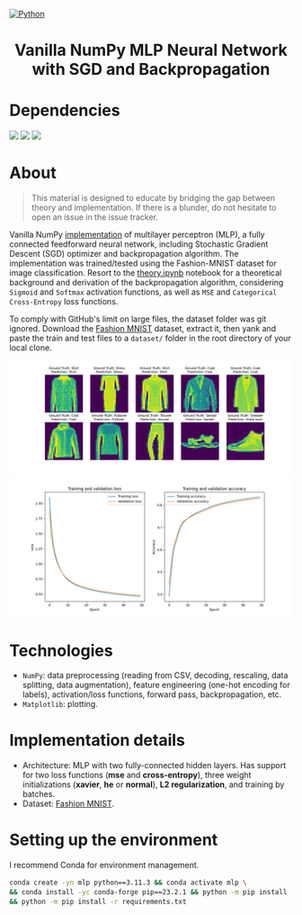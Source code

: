 <!-- Shields: -->
[![Python](https://img.shields.io/badge/Python-3.11.3-informational)](https://www.python.org/downloads/source/)

<!-- Title: -->
<div align="center">
  <h1> Vanilla NumPy MLP Neural Network with SGD and Backpropagation </h1>
</div>
    
# Dependencies

<a href="https://www.python.org/" target="_blank" rel="noopener noreferrer"><img height="27" src="https://www.python.org/static/img/python-logo.png"></a>
<a href="https://matplotlib.org" target="_blank" rel="noopener noreferrer"><img height="27" src="https://matplotlib.org/_static/images/logo2.svg"></a>
<a href="https://numpy.org/" target="_blank" rel="noopener noreferrer"><img height="27" src="https://numpy.org/images/logo.svg"></a>
<br>

# About

> This material is designed to educate by bridging the gap between theory and implementation. If there is a blunder, do not hesitate to open an issue in the issue tracker.

Vanilla NumPy [implementation](fmnist_backprop_numpy.ipynb) of multilayer perceptron (MLP), a fully connected feedforward neural network, including Stochastic Gradient Descent (SGD) optimizer and backpropagation algorithm. The implementation was trained/tested using the Fashion-MNIST dataset for image classification. Resort to the [theory.ipynb](theory.ipynb) notebook for a theoretical background and derivation of the backpropagation algorithm, considering `Sigmoid` and `Softmax` activation functions, as well as `MSE` and `Categorical Cross-Entropy` loss functions.

To comply with GitHub's limit on large files, the dataset folder was git ignored. Download the [Fashion MNIST](https://www.kaggle.com/datasets/zalando-research/fashionmnist) dataset, extract it, then yank and paste the train and test files to a `dataset/` folder in the root directory of your local clone.

<div align="center">
  <a href="#"><img src="assets/predictions.png"/></a>
  <a href="#"><img src="assets/training_plot.png"/></a>
</div> 

# Technologies

- `NumPy`: data preprocessing (reading from CSV, decoding, rescaling, data splitting, data augmentation), feature engineering (one-hot encoding for labels), activation/loss functions, forward pass, backpropagation, etc.
- `Matplotlib`: plotting.
    
# Implementation details

- Architecture: MLP with two fully-connected hidden layers. Has support for two loss functions (**mse** and **cross-entropy**), three weight initializations (**xavier**, **he** or **normal**), **L2 regularization**, and training by batches.
- Dataset: [Fashion MNIST](https://www.kaggle.com/datasets/zalando-research/fashionmnist).

# Setting up the environment

I recommend Conda for environment management.

```bash
conda create -yn mlp python==3.11.3 && conda activate mlp \
&& conda install -yc conda-forge pip==23.2.1 && python -m pip install --user --upgrade pip \
&& python -m pip install -r requirements.txt
```
